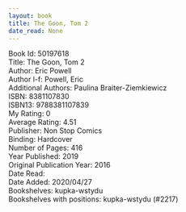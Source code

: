 ```yaml
---
layout: book
title: The Goon, Tom 2
date_read: None
---
```


Book Id: 50197618<br />
Title: The Goon, Tom 2<br />
Author: Eric Powell<br />
Author l-f: Powell, Eric<br />
Additional Authors: Paulina Braiter-Ziemkiewicz<br />
ISBN: 8381107830<br />
ISBN13: 9788381107839<br />
My Rating: 0<br />
Average Rating: 4.51<br />
Publisher: Non Stop Comics<br />
Binding: Hardcover<br />
Number of Pages: 416<br />
Year Published: 2019<br />
Original Publication Year: 2016<br />
Date Read: <br />
Date Added: 2020/04/27<br />
Bookshelves: kupka-wstydu<br />
Bookshelves with positions: kupka-wstydu (#2217)<br />

